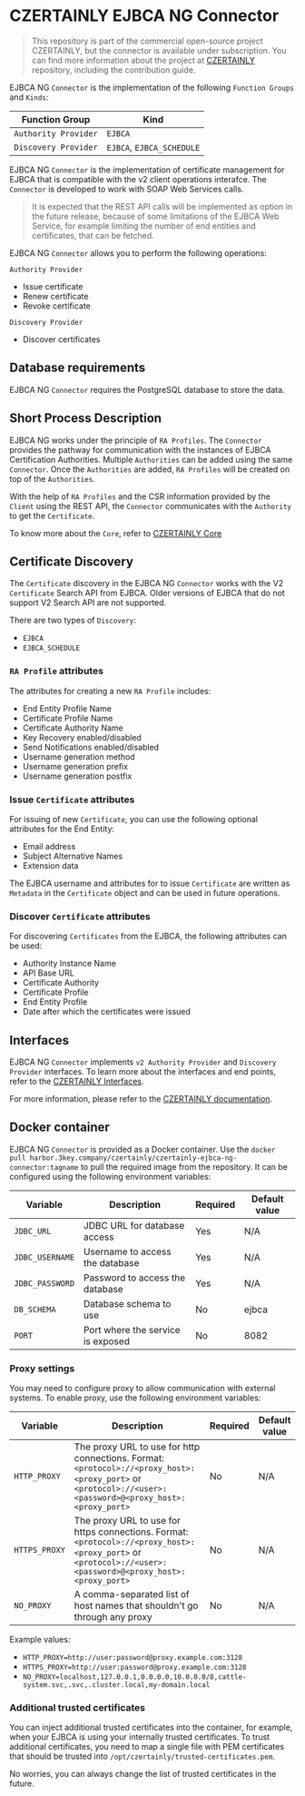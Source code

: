 # CZERTAINLY EJBCA NG Connector

> This repository is part of the commercial open-source project CZERTAINLY, but the connector is available under subscription. You can find more information about the project at [CZERTAINLY](https://github.com/3KeyCompany/CZERTAINLY) repository, including the contribution guide.

EJBCA NG `Connector` is the implementation of the following `Function Groups` and `Kinds`:

| Function Group | Kind |
| --- | --- |
| `Authority Provider` | `EJBCA` |
| `Discovery Provider` | `EJBCA`, `EJBCA_SCHEDULE` |

EJBCA NG `Connector` is the implementation of certificate management for EJBCA that is compatible with the v2 client operations interafce. The `Connector` is developed to work with SOAP Web Services calls.

> It is expected that the REST API calls will be implemented as option in the future release, because of some limitations of the EJBCA Web Service, for example limiting the number of end entities and certificates, that can be fetched.

EJBCA NG `Connector` allows you to perform the following operations:

`Authority Provider`
- Issue certificate
- Renew certificate
- Revoke certificate

`Discovery Provider`
- Discover certificates

## Database requirements

EJBCA NG `Connector` requires the PostgreSQL database to store the data.

## Short Process Description

EJBCA NG works under the principle of `RA Profiles`. The `Connector` provides the pathway for communication with the instances of EJBCA Certification Authorities. Multiple `Authorities` can be added using the same `Connector`. Once the `Authorities` are added, `RA Profiles` will be created on top of the `Authorities`.

With the help of `RA Profiles` and the CSR information provided by the `Client` using the REST API, the `Connector` communicates with the `Authority` to get the `Certificate`.

To know more about the `Core`, refer to [CZERTAINLY Core](https://github.com/3KeyCompany/CZERTAINLY-Core)

## Certificate Discovery

The `Certificate` discovery in the EJBCA NG `Connector` works with the V2 `Certificate` Search API from EJBCA. Older versions of EJBCA that do not support V2 Search API are not supported.

There are two types of `Discovery`:
- `EJBCA`
- `EJBCA_SCHEDULE`

### `RA Profile` attributes

The attributes for creating a new `RA Profile` includes:
- End Entity Profile Name
- Certificate Profile Name
- Certificate Authority Name
- Key Recovery enabled/disabled
- Send Notifications enabled/disabled
- Username generation method
- Username generation prefix
- Username generation postfix

### Issue `Certificate` attributes

For issuing of new `Certificate`, you can use the following optional attributes for the End Entity:
- Email address
- Subject Alternative Names
- Extension data

The EJBCA username and attributes for to issue `Certificate` are written as `Metadata` in the `Certificate` object and can be used in future operations.

### Discover `Certificate` attributes

For discovering `Certificates` from the EJBCA, the following attributes can be used:
- Authority Instance Name
- API Base URL
- Certificate Authority
- Certificate Profile
- End Entity Profile
- Date after which the certificates were issued

## Interfaces

EJBCA NG `Connector` implements `v2 Authority Provider` and `Discovery Provider` interfaces. To learn more about the interfaces and end points, refer to the [CZERTAINLY Interfaces](https://github.com/3KeyCompany/CZERTAINLY-Interfaces).

For more information, please refer to the [CZERTAINLY documentation](https://docs.czertainly.com).

## Docker container

EJBCA NG `Connector` is provided as a Docker container. Use the `docker pull harbor.3key.company/czertainly/czertainly-ejbca-ng-connector:tagname` to pull the required image from the repository. It can be configured using the following environment variables:

| Variable        | Description                       | Required | Default value |
|-----------------|-----------------------------------|----------|---------------|
| `JDBC_URL`      | JDBC URL for database access      | Yes      | N/A           |
| `JDBC_USERNAME` | Username to access the database   | Yes      | N/A           |
| `JDBC_PASSWORD` | Password to access the database   | Yes      | N/A           |
| `DB_SCHEMA`     | Database schema to use            | No       | ejbca         |
| `PORT`          | Port where the service is exposed | No       | 8082          |

### Proxy settings

You may need to configure proxy to allow communication with external systems.
To enable proxy, use the following environment variables:

| Variable      | Description                                                                                                                                                | Required | Default value |
|---------------|------------------------------------------------------------------------------------------------------------------------------------------------------------|----------|---------------|
| `HTTP_PROXY`  | The proxy URL to use for http connections. Format: `<protocol>://<proxy_host>:<proxy_port>` or `<protocol>://<user>:<password>@<proxy_host>:<proxy_port>`  | No       | N/A           |
| `HTTPS_PROXY` | The proxy URL to use for https connections. Format: `<protocol>://<proxy_host>:<proxy_port>` or `<protocol>://<user>:<password>@<proxy_host>:<proxy_port>` | No       | N/A           |
| `NO_PROXY`    | A comma-separated list of host names that shouldn't go through any proxy                                                                                   | No       | N/A           |

Example values:
- `HTTP_PROXY=http://user:password@proxy.example.com:3128`
- `HTTPS_PROXY=http://user:password@proxy.example.com:3128`
- `NO_PROXY=localhost,127.0.0.1,0.0.0.0,10.0.0.0/8,cattle-system.svc,.svc,.cluster.local,my-domain.local`

### Additional trusted certificates

You can inject additional trusted certificates into the container, for example, when your EJBCA is using your internally trusted certificates. To trust additional certificates, you need to map a single file with PEM certificates that should be trusted into `/opt/czertainly/trusted-certificates.pem`.

No worries, you can always change the list of trusted certificates in the future.